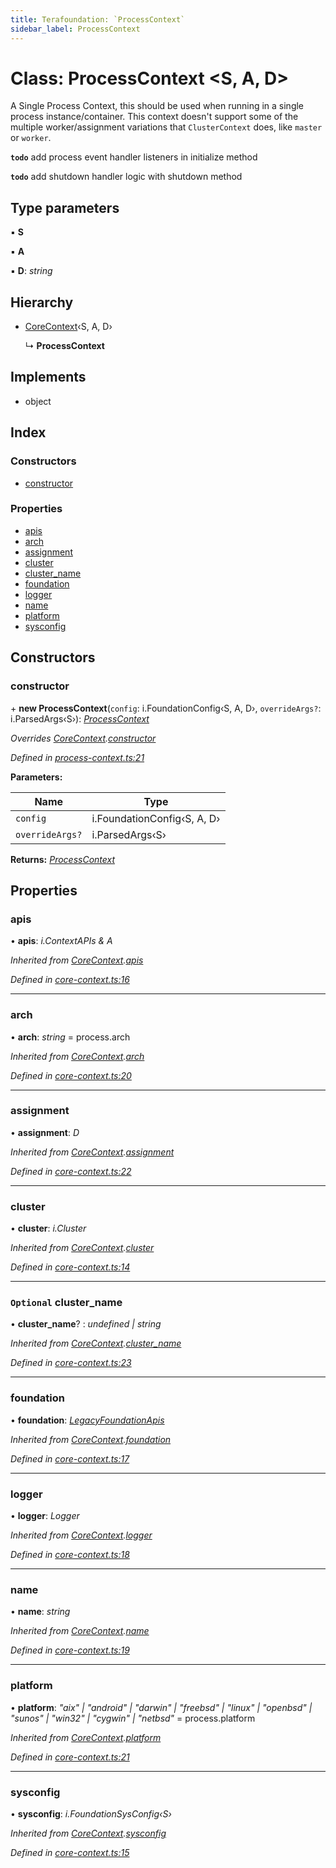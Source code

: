 ```yaml
---
title: Terafoundation: `ProcessContext`
sidebar_label: ProcessContext
---
```


# Class: ProcessContext <**S, A, D**>

A Single Process Context, this should be used when running
in a single process instance/container. This context doesn't
support some of the multiple worker/assignment variations
that `ClusterContext` does, like `master` or `worker`.

**`todo`** add process event handler listeners in initialize method

**`todo`** add shutdown handler logic with shutdown method

## Type parameters

▪ **S**

▪ **A**

▪ **D**: *string*

## Hierarchy

* [CoreContext](corecontext.md)‹S, A, D›

  ↳ **ProcessContext**

## Implements

* object

## Index

### Constructors

* [constructor](processcontext.md#constructor)

### Properties

* [apis](processcontext.md#apis)
* [arch](processcontext.md#arch)
* [assignment](processcontext.md#assignment)
* [cluster](processcontext.md#cluster)
* [cluster_name](processcontext.md#optional-cluster_name)
* [foundation](processcontext.md#foundation)
* [logger](processcontext.md#logger)
* [name](processcontext.md#name)
* [platform](processcontext.md#platform)
* [sysconfig](processcontext.md#sysconfig)

## Constructors

###  constructor

\+ **new ProcessContext**(`config`: i.FoundationConfig‹S, A, D›, `overrideArgs?`: i.ParsedArgs‹S›): *[ProcessContext](processcontext.md)*

*Overrides [CoreContext](corecontext.md).[constructor](corecontext.md#constructor)*

*Defined in [process-context.ts:21](https://github.com/terascope/teraslice/blob/d8feecc03/packages/terafoundation/src/process-context.ts#L21)*

**Parameters:**

Name | Type |
------ | ------ |
`config` | i.FoundationConfig‹S, A, D› |
`overrideArgs?` | i.ParsedArgs‹S› |

**Returns:** *[ProcessContext](processcontext.md)*

## Properties

###  apis

• **apis**: *i.ContextAPIs & A*

*Inherited from [CoreContext](corecontext.md).[apis](corecontext.md#apis)*

*Defined in [core-context.ts:16](https://github.com/terascope/teraslice/blob/d8feecc03/packages/terafoundation/src/core-context.ts#L16)*

___

###  arch

• **arch**: *string* =  process.arch

*Inherited from [CoreContext](corecontext.md).[arch](corecontext.md#arch)*

*Defined in [core-context.ts:20](https://github.com/terascope/teraslice/blob/d8feecc03/packages/terafoundation/src/core-context.ts#L20)*

___

###  assignment

• **assignment**: *D*

*Inherited from [CoreContext](corecontext.md).[assignment](corecontext.md#assignment)*

*Defined in [core-context.ts:22](https://github.com/terascope/teraslice/blob/d8feecc03/packages/terafoundation/src/core-context.ts#L22)*

___

###  cluster

• **cluster**: *i.Cluster*

*Inherited from [CoreContext](corecontext.md).[cluster](corecontext.md#cluster)*

*Defined in [core-context.ts:14](https://github.com/terascope/teraslice/blob/d8feecc03/packages/terafoundation/src/core-context.ts#L14)*

___

### `Optional` cluster_name

• **cluster_name**? : *undefined | string*

*Inherited from [CoreContext](corecontext.md).[cluster_name](corecontext.md#optional-cluster_name)*

*Defined in [core-context.ts:23](https://github.com/terascope/teraslice/blob/d8feecc03/packages/terafoundation/src/core-context.ts#L23)*

___

###  foundation

• **foundation**: *[LegacyFoundationApis](../interfaces/legacyfoundationapis.md)*

*Inherited from [CoreContext](corecontext.md).[foundation](corecontext.md#foundation)*

*Defined in [core-context.ts:17](https://github.com/terascope/teraslice/blob/d8feecc03/packages/terafoundation/src/core-context.ts#L17)*

___

###  logger

• **logger**: *Logger*

*Inherited from [CoreContext](corecontext.md).[logger](corecontext.md#logger)*

*Defined in [core-context.ts:18](https://github.com/terascope/teraslice/blob/d8feecc03/packages/terafoundation/src/core-context.ts#L18)*

___

###  name

• **name**: *string*

*Inherited from [CoreContext](corecontext.md).[name](corecontext.md#name)*

*Defined in [core-context.ts:19](https://github.com/terascope/teraslice/blob/d8feecc03/packages/terafoundation/src/core-context.ts#L19)*

___

###  platform

• **platform**: *"aix" | "android" | "darwin" | "freebsd" | "linux" | "openbsd" | "sunos" | "win32" | "cygwin" | "netbsd"* =  process.platform

*Inherited from [CoreContext](corecontext.md).[platform](corecontext.md#platform)*

*Defined in [core-context.ts:21](https://github.com/terascope/teraslice/blob/d8feecc03/packages/terafoundation/src/core-context.ts#L21)*

___

###  sysconfig

• **sysconfig**: *i.FoundationSysConfig‹S›*

*Inherited from [CoreContext](corecontext.md).[sysconfig](corecontext.md#sysconfig)*

*Defined in [core-context.ts:15](https://github.com/terascope/teraslice/blob/d8feecc03/packages/terafoundation/src/core-context.ts#L15)*
